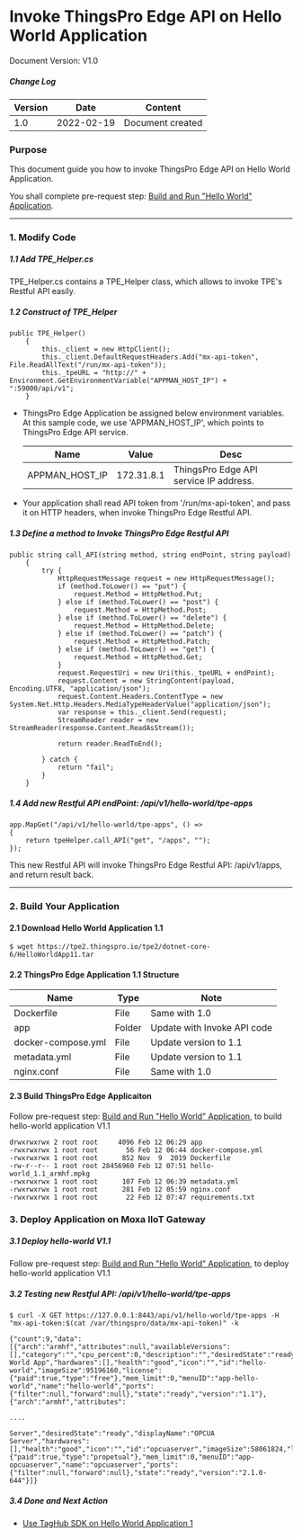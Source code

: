 # Invoke ThingsPro Edge API on Hello World Application

Document Version: V1.0

##### Change Log

| Version | Date       | Content          |
| ------- | ---------- | ---------------- |
| 1.0     | 2022-02-19 | Document created |



### Purpose

This document guide you how to invoke ThingsPro Edge API on Hello World Application.

You shall complete pre-request step: <a href="Build%20and%20Run%20Hello%20World%20Application-dotnet.md">Build and Run "Hello World" Application</a>.




------

### 1. Modify Code

##### 1.1 Add TPE_Helper.cs

TPE_Helper.cs contains a TPE_Helper class, which allows to invoke TPE's Restful API easily.

##### 1.2 Construct of TPE_Helper

```
public TPE_Helper()
    {
        this._client = new HttpClient();        
        this._client.DefaultRequestHeaders.Add("mx-api-token", File.ReadAllText("/run/mx-api-token"));
        this._tpeURL = "http://" + Environment.GetEnvironmentVariable("APPMAN_HOST_IP") + ":59000/api/v1";
    }
```

- ThingsPro Edge Application be assigned below environment variables. At this sample code, we use 'APPMAN_HOST_IP', which points to ThingsPro Edge API service.

  | Name           | Value      | Desc                                   |
  | -------------- | ---------- | -------------------------------------- |
  | APPMAN_HOST_IP | 172.31.8.1 | ThingsPro Edge API service IP address. |

- Your application shall read API token from '/run/mx-api-token', and pass it on HTTP headers, when invoke ThingsPro Edge Restful API.

##### 1.3 Define a method to Invoke ThingsPro Edge Restful API

```
public string call_API(string method, string endPoint, string payload)
    {  
        try {
            HttpRequestMessage request = new HttpRequestMessage();
            if (method.ToLower() == "put") {
                request.Method = HttpMethod.Put;
            } else if (method.ToLower() == "post") {
                request.Method = HttpMethod.Post;
            } else if (method.ToLower() == "delete") {
                request.Method = HttpMethod.Delete;
            } else if (method.ToLower() == "patch") {
                request.Method = HttpMethod.Patch;
            } else if (method.ToLower() == "get") {
                request.Method = HttpMethod.Get;             
            }
            request.RequestUri = new Uri(this._tpeURL + endPoint);
            request.Content = new StringContent(payload, Encoding.UTF8, "application/json");
            request.Content.Headers.ContentType = new System.Net.Http.Headers.MediaTypeHeaderValue("application/json");
            var response = this._client.Send(request);
            StreamReader reader = new StreamReader(response.Content.ReadAsStream());
               
            return reader.ReadToEnd();

        } catch {
            return "fail";
        }
    }
```

##### 1.4 Add new Restful API endPoint: /api/v1/hello-world/tpe-apps

```
app.MapGet("/api/v1/hello-world/tpe-apps", () => 
{
    return tpeHelper.call_API("get", "/apps", "");
});
```

This new Restful API will invoke ThingsPro Edge Restful API: /api/v1/apps, and return result back.



------

### 2. Build Your Application

#### 2.1 Download Hello World Application 1.1

```
$ wget https://tpe2.thingspro.io/tpe2/dotnet-core-6/HelloWorldApp11.tar
```

#### 2.2 ThingsPro Edge Application 1.1 Structure

| Name               | Type   | Note                        |
| ------------------ | ------ | --------------------------- |
| Dockerfile         | File   | Same with 1.0               |
| app                | Folder | Update with Invoke API code |
| docker-compose.yml | File   | Update version to 1.1       |
| metadata.yml       | File   | Update version to 1.1       |
| nginx.conf         | File   | Same with 1.0               |

#### 2.3 Build ThingsPro Edge Applicaiton

Follow pre-request step: <a href="Build%20and%20Run%20Hello%20World%20Application-dotnet.md">Build and Run "Hello World" Application</a>, to build hello-world application V1.1

```
drwxrwxrwx 2 root root     4096 Feb 12 06:29 app
-rwxrwxrwx 1 root root       56 Feb 12 06:44 docker-compose.yml
-rwxrwxrwx 1 root root      852 Nov  9  2019 Dockerfile
-rw-r--r-- 1 root root 28456960 Feb 12 07:51 hello-world_1.1_armhf.mpkg
-rwxrwxrwx 1 root root      107 Feb 12 06:39 metadata.yml
-rwxrwxrwx 1 root root      281 Feb 12 05:59 nginx.conf
-rwxrwxrwx 1 root root       22 Feb 12 07:47 requirements.txt
```



### 3. Deploy Application on Moxa IIoT Gateway

##### 3.1 Deploy hello-world V1.1

Follow pre-request step: <a href="Build%20and%20Run%20Hello%20World%20Application-dotnet.md">Build and Run "Hello World" Application</a>, to deploy hello-world application V1.1

##### 3.2 Testing new Restful API: /api/v1/hello-world/tpe-apps

```
$ curl -X GET https://127.0.0.1:8443/api/v1/hello-world/tpe-apps -H "mx-api-token:$(cat /var/thingspro/data/mx-api-token)" -k

{"count":9,"data":[{"arch":"armhf","attributes":null,"availableVersions":[],"category":"","cpu_percent":0,"description":"","desiredState":"ready","displayName":"Hello World App","hardwares":[],"health":"good","icon":"","id":"hello-world","imageSize":95196160,"license":{"paid":true,"type":"free"},"mem_limit":0,"menuID":"app-hello-world","name":"hello-world","ports":{"filter":null,"forward":null},"state":"ready","version":"1.1"},{"arch":"armhf","attributes":

....

Server","desiredState":"ready","displayName":"OPCUA Server","hardwares":[],"health":"good","icon":"","id":"opcuaserver","imageSize":58061824,"license":{"paid":true,"type":"propetual"},"mem_limit":0,"menuID":"app-opcuaserver","name":"opcuaserver","ports":{"filter":null,"forward":null},"state":"ready","version":"2.1.0-644"}]}
```

##### 3.4 Done and Next Action

- <a href="Use%20TagHub%20SDK%20on%20Hello%20World%20Application%201-dotnet.md">Use TagHub SDK on Hello World Application 1</a>
